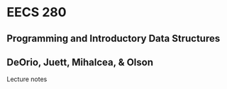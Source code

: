 # EECS 280
## Programming and Introductory Data Structures
## DeOrio, Juett, Mihalcea, \& Olson

Lecture notes
